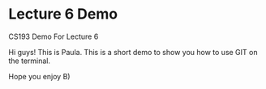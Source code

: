 # Lecture 6 Demo
CS193 Demo For Lecture 6

Hi guys! This is Paula. This is a short demo to show you how to use GIT on the terminal.

Hope you enjoy B)
